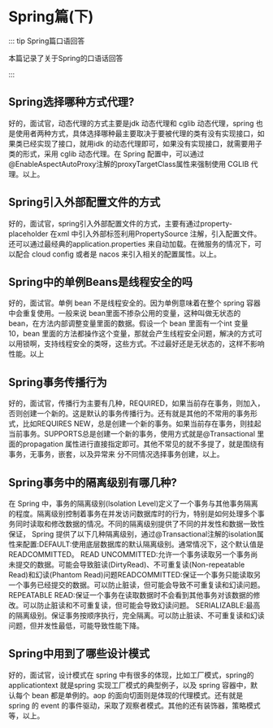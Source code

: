 # Spring篇(下)

::: tip Spring篇口语回答

本篇记录了关于Spring的口语话回答

:::

## Spring选择哪种方式代理?

好的，面试官，动态代理的方式主要是jdk 动态代理和 cglib 动态代理，spring 也是使用者两种方式，具体选择哪种最主要取决于要被代理的类有没有实现接口，如果类已经实现了接口，就用idk 的动态代理即可，如果没有实现接口，就需要用子类的形式，采用 cglib 动态代理。在 Spring 配置中，可以通过@EnableAspectAutoProxy注解的proxyTargetClass属性来强制使用 CGLIB 代理。以上。

## Spring引入外部配置文件的方式

好的，面试官，spring引入外部配置文件的方式，主要有通过property-placeholder 在xml 中引入外部标签利用PropertySource 注解，引入配置文件。还可以通过最经典的application.properties 来自动加载。在微服务的情况下，可以配合 cloud config 或者是 nacos 来引入相关的配置属性。以上。

## Spring中的单例Beans是线程安全的吗

好的，面试官。单例 bean 不是线程安全的。因为单例意味着在整个 spring 容器中会重复使用。一般来说 bean里面不掺杂公用的变量，这种叫做无状态的 bean，在方法内部调整变量里面的数据。假设一个 bean 里面有一个int 变量 10，bean 里面的方法都操作这个变量，那就会产生线程安全问题，解决的方式可以用锁啊，支持线程安全的类呀，这些方式。不过最好还是无状态的，这样不影响性能。以上

## Spring事务传播行为

好的，面试官，传播行为主要有几种，REQUIRED，如果当前存在事务，则加入，否则创建一个新的。这是默认的事务传播行为。还有就是其他的不常用的事务形式，比如REQUIRES NEW，总是创建一个新的事务。如果当前存在事务，则挂起当前事务。SUPPORTS总是创建一个新的事务，使用方式就是@Transactional 里面的propagation 属性进行直接指定即可。其他不常见的就不多提了，就是围绕有事务，无事务，嵌套，以及异常来
分不同情况选择事务创建，以上。

##  Spring事务中的隔离级别有哪几种?

在 Spring 中，事务的隔离级别(lsolation Level)定义了一个事务与其他事务隔离的程度。隔离级别控制着事务在并发访问数据库时的行为，特别是如何处理多个事务同时读取和修改数据的情况。不同的隔离级别提供了不同的并发性和数据一致性保证，
Spring 提供了以下几种隔离级别，通过@Transactional注解的isolation属性来配置:DEFAULT:使用底层数据库的默认隔离级别。通常情况下，这个默认值是READCOMMITTED。
READ UNCOMMITTED:允许一个事务读取另一个事务尚未提交的数据。可能会导致脏读(DirtyRead)、不可重复读(Non-repeatable Read)和幻读(Phantom Read)问题READCOMMITTED:保证一个事务只能读取另一个事务已经提交的数据。可以防止脏读，但可能会导致不可重复读和幻读问题。
REPEATABLE READ:保证一个事务在读取数据时不会看到其他事务对该数据的修改。可以防止脏读和不可重复读，但可能会导致幻读问题。
SERIALIZABLE:最高的隔离级别。保证事务按顺序执行，完全隔离。可以防止脏读、不可重复读和幻读问题，但并发性最低，可能导致性能下降。

## Spring中用到了哪些设计模式

好的，面试官，设计模式在 spring 中有很多的体现，比如工厂模式，spring的 applicationtext 就是spring 实现工厂模式的典型例子，以及 spring 容器中，默认每个 bean 都是单例的。aop 的面向切面则是体现的代理模式。还有就是 spring 的 event 的事件驱动，采取了观察者模式。其他的还有装饰器，策略模式等，以上。